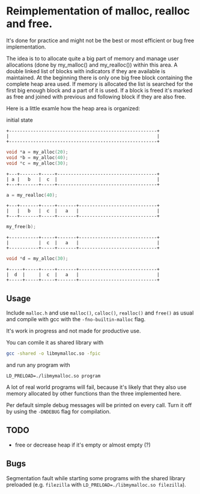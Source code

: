 
# Reimplementation of malloc, realloc and free.

It's done for practice and might not be the best or most efficient or bug
free implementation.

The idea is to to allocate quite a big part of memory and manage user
allocations (done by my_malloc() and my_realloc()) within this area.
A double linked list of blocks with indicators if they are available is
maintained. At the beginning there is only one big free block containing
the complete heap area used. If memory is allocated the list is searched
for the first big enough block and a part of it is used.
If a block is freed it's marked as free and joined with previous and
following block if they are also free.

Here is a little examle how the heap area is organized:

initial state
```
+-------------------------------------------------------+
|                                                       |
+-------------------------------------------------------+
```

```c
void *a = my_alloc(20);
void *b = my_alloc(40);
void *c = my_alloc(30);
```
```
+---+-------+-----+-------------------------------------+
| a |   b   |  c  |                                     |
+---+-------+-----+-------------------------------------+
```

```c
a = my_realloc(40);
```
```
+---+-------+-----+-------+-----------------------------+
|   |   b   |  c  |   a   |                             |
+---+-------+-----+-------+-----------------------------+
```

```c
my_free(b);
```
```
+-----------+-----+-------+-----------------------------+
|           |  c  |   a   |                             |
+-----------+-----+-------+-----------------------------+
```

```c
void *d = my_alloc(30);
```
```
+-----+-----+-----+-------+-----------------------------+
|  d  |     |  c  |   a   |                             |
+-----+-----+-----+-------+-----------------------------+
```

## Usage
Include ``malloc.h`` and use ``malloc()``, ``calloc()``, ``realloc()`` and 
``free()`` as usual and compile with gcc with the ``-fno-builtin-malloc``
flag.

It's work in progress and not made for productive use.

You can comile it as shared library with
```sh
gcc -shared -o libmymalloc.so -fpic 
```
and run any program with
```
LD_PRELOAD=./libmymalloc.so program
```
A lot of real world programs will fail, because it's likely that they also use memory
allocated by other functions than the three implemented here.

Per default simple debug messages will be printed on every call. Turn it off
by using the ``-DNDEBUG`` flag for compilation.


## TODO
- free or decrease heap if it's empty or almost empty (?)

## Bugs
Segmentation fault while starting some programs with the shared library preloaded
(e.g. ``filezilla`` with ``LD_PRELOAD=./libmymalloc.so filezilla``).

